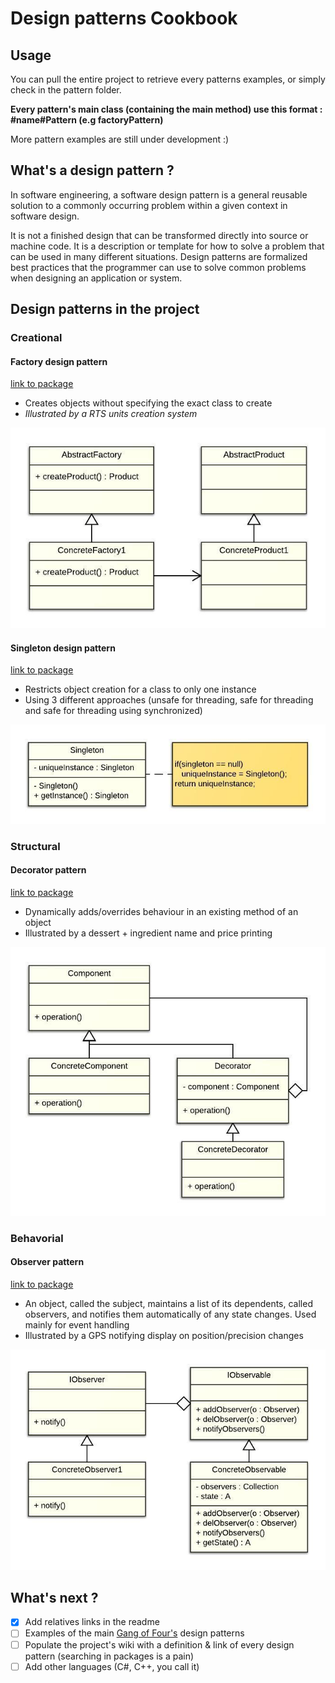 # Design patterns Cookbook

## Usage

You can pull the entire project to retrieve every patterns examples, or simply check in the pattern folder. 

**Every pattern's main class (containing the main method) use this format : #name#Pattern (e.g factoryPattern)**

More pattern examples are still under development :)

## What's a design pattern ?

In software engineering, a software design pattern is a general reusable solution to a commonly occurring problem within a given context in software design. 

It is not a finished design that can be transformed directly into source or machine code. It is a description or template for how to solve a problem that can be used in many different situations. Design patterns are formalized best practices that the programmer can use to solve common problems when designing an application or system.

## Design patterns in the project

### Creational

#### Factory design pattern

[link to package](DesignPatterns/src/com/zelia/factory)
  - Creates objects without specifying the exact class to create
  - *Illustrated by a RTS units creation system*
  
![factory pattern uml](DesignPatterns/src/com/zelia/factory/FactoryUML.jpeg) 
  
#### Singleton design pattern

[link to package](DesignPatterns/src/com/zelia/singleton)
  - Restricts object creation for a class to only one instance
  - Using 3 different approaches (unsafe for threading, safe for threading and safe for threading using synchronized)
  
![singleton pattern uml](DesignPatterns/src/com/zelia/singleton/SingletonUML.jpeg) 

### Structural

#### Decorator pattern

[link to package](DesignPatterns/src/com/zelia/decorator)
  - Dynamically adds/overrides behaviour in an existing method of an object
  - Illustrated by a dessert + ingredient name and price printing
  
![decorator pattern uml](DesignPatterns/src/com/zelia/decorator/DecoratorUML.jpeg) 
  
### Behavorial

#### Observer pattern

[link to package](DesignPatterns/src/com/zelia/observer)
  - An object, called the subject, maintains a list of its dependents, called observers, and notifies them automatically of any state changes. Used mainly for event handling
  - Illustrated by a GPS notifying display on position/precision changes
  
![observer pattern uml](DesignPatterns/src/com/zelia/observer/ObserverUML.jpeg) 

## What's next ?

- [x] Add relatives links in the readme
- [ ] Examples of the main [Gang of Four's](https://en.wikipedia.org/wiki/Design_Patterns) design patterns
- [ ] Populate the project's wiki with a definition & link of every design pattern (searching in packages is a pain)
- [ ] Add other languages (C#, C++, you call it)
